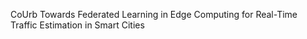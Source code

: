 CoUrb
Towards Federated Learning in Edge Computing for Real-Time Traffic Estimation in Smart Cities
